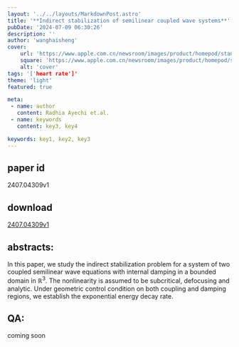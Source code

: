 ```yaml
---
layout: '../../layouts/MarkdownPost.astro'
title: '**Indirect stabilization of semilinear coupled wave systems**'
pubDate: '2024-07-09 06:30:26'
description: ''
author: 'wanghaisheng'
cover:
    url: 'https://www.apple.com.cn/newsroom/images/product/homepod/standard/Apple-HomePod-hero-230118_big.jpg.large_2x.jpg'
    square: 'https://www.apple.com.cn/newsroom/images/product/homepod/standard/Apple-HomePod-hero-230118_big.jpg.large_2x.jpg'
    alt: 'cover'
tags: '['heart rate']' 
theme: 'light'
featured: true

meta:
 - name: author
   content: Radhia Ayechi et.al.
 - name: keywords
   content: key3, key4

keywords: key1, key2, key3
---
```


## paper id
2407.04309v1
## download
[2407.04309v1](http://arxiv.org/abs/2407.04309v1)
## abstracts:
In this paper, we study the indirect stabilization problem for a system of two coupled semilinear wave equations with internal damping in a bounded domain in $\mathbb{R}^3$. The nonlinearity is assumed to be subcritical, defocusing and analytic. Under geometric control condition on both coupling and damping regions, we establish the exponential energy decay rate.
## QA:
coming soon
